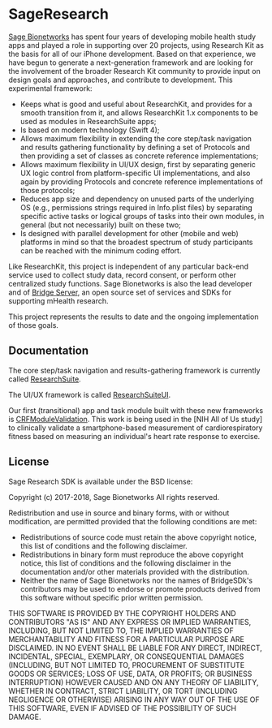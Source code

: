# SageResearch

[Sage Bionetworks](http://sagebionetworks.org) has spent four years of developing mobile health study apps and played a role in supporting over 20 projects, using Research Kit as the basis for all of our iPhone development. Based on that experience, we have begun to generate a next-generation framework and are looking for the involvement of the broader Research Kit community to provide input on design goals and approaches, and contribute to development. This experimental framework:

- Keeps what is good and useful about ResearchKit, and provides for a smooth transition from it, and allows ResearchKit 1.x components to be used as modules in ResearchSuite apps;
- Is based on modern technology (Swift 4);
- Allows maximum flexibility in extending the core step/task navigation and results gathering functionality by defining a set of Protocols and then providing a set of classes as concrete reference implementations;
- Allows maximum flexibility in UI/UX design, first by separating generic UX logic control from platform-specific UI implementations, and also again by providing Protocols and concrete reference implementations of those protocols;
- Reduces app size and dependency on unused parts of the underlying OS (e.g., permissions strings required in Info.plist files) by separating specific active tasks or logical groups of tasks into their own modules, in general (but not necessarily) built on these two;
- Is designed with parallel development for other (mobile and web) platforms in mind so that the broadest spectrum of study participants can be reached with the minimum coding effort.

Like ResearchKit, this project is independent of any particular back-end service used to collect study data, record consent, or perform other centralized study functions. Sage Bionetworks is also the lead developer and of [Bridge Server](http://developer.sagebridge.org), an open source set of services and SDKs for supporting mHealth research. 

This project represents the results to date and the ongoing implementation of those goals.

## Documentation

The core step/task navigation and results-gathering framework is currently called [ResearchSuite](https://Erin-Mounts.github.io/SageResearch/Documentation/ResearchSuite/index.html).

The UI/UX framework is called [ResearchSuiteUI](https://Erin-Mounts.github.io/SageResearch/Documentation/ResearchSuiteUI/index.html).

Our first (transitional) app and task module built with these new frameworks is [CRFModuleValidation](https://github.com/Sage-Bionetworks/CRFValidationApp). This work is being used in the [NIH All of Us study] to clinically validate a smartphone-based measurement of cardiorespiratory fitness based on measuring an individual's heart rate response to exercise.

## License

Sage Research SDK is available under the BSD license:

Copyright (c) 2017-2018, Sage Bionetworks
All rights reserved.

Redistribution and use in source and binary forms, with or without
modification, are permitted provided that the following conditions are met:
* Redistributions of source code must retain the above copyright
notice, this list of conditions and the following disclaimer.
* Redistributions in binary form must reproduce the above copyright
notice, this list of conditions and the following disclaimer in the
documentation and/or other materials provided with the distribution.
* Neither the name of Sage Bionetworks nor the names of BridgeSDk's
contributors may be used to endorse or promote products derived from
this software without specific prior written permission.

THIS SOFTWARE IS PROVIDED BY THE COPYRIGHT HOLDERS AND CONTRIBUTORS "AS IS" AND
ANY EXPRESS OR IMPLIED WARRANTIES, INCLUDING, BUT NOT LIMITED TO, THE IMPLIED
WARRANTIES OF MERCHANTABILITY AND FITNESS FOR A PARTICULAR PURPOSE ARE
DISCLAIMED. IN NO EVENT SHALL <COPYRIGHT HOLDER> BE LIABLE FOR ANY
DIRECT, INDIRECT, INCIDENTAL, SPECIAL, EXEMPLARY, OR CONSEQUENTIAL DAMAGES
(INCLUDING, BUT NOT LIMITED TO, PROCUREMENT OF SUBSTITUTE GOODS OR SERVICES;
LOSS OF USE, DATA, OR PROFITS; OR BUSINESS INTERRUPTION) HOWEVER CAUSED AND
ON ANY THEORY OF LIABILITY, WHETHER IN CONTRACT, STRICT LIABILITY, OR TORT
(INCLUDING NEGLIGENCE OR OTHERWISE) ARISING IN ANY WAY OUT OF THE USE OF THIS
SOFTWARE, EVEN IF ADVISED OF THE POSSIBILITY OF SUCH DAMAGE.
